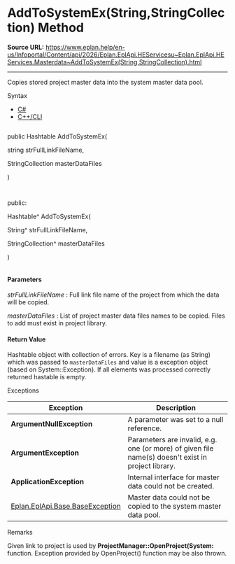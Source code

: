 # AddToSystemEx(String,StringCollection) Method

**Source URL:** https://www.eplan.help/en-us/Infoportal/Content/api/2026/Eplan.EplApi.HEServicesu~Eplan.EplApi.HEServices.Masterdata~AddToSystemEx(String,StringCollection).html

---

Copies stored project master data into the system master data pool.

Syntax

- [C#](#i-syntax-CS)
- [C++/CLI](#i-syntax-CPP2005)

```
```
public Hashtable AddToSystemEx( 

   string strFullLinkFileName,

   StringCollection masterDataFiles

)
```
```

```
```
public:

Hashtable^ AddToSystemEx( 

   String^ strFullLinkFileName,

   StringCollection^ masterDataFiles

)
```
```

#### Parameters

*strFullLinkFileName*
:   Full link file name of the project from which the data will be copied.

*masterDataFiles*
:   List of project master data files names to be copied. Files to add must exist in project library.

#### Return Value

Hashtable object with collection of errors. Key is a filename (as String) which was passed to `masterDataFiles` and value is a exception object (based on System::Exception). If all elements was processed correctly returned hastable is empty.

Exceptions

| Exception | Description |
| --- | --- |
| **ArgumentNullException** | A parameter was set to a null reference. |
| **ArgumentException** | Parameters are invalid, e.g. one (or more) of given file name(s) doesn't exist in project library. |
| **ApplicationException** | Internal interface for master data could not be created. |
| [Eplan.EplApi.Base.BaseException](Eplan.EplApi.Baseu~Eplan.EplApi.Base.BaseException.html) | Master data could not be copied to the system master data pool. |

Remarks

Given link to project is used by **ProjectManager::OpenProject(System:** function. Exception provided by OpenProject() function may be also thrown.
